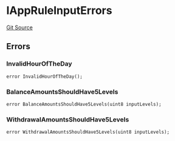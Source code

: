 # IAppRuleInputErrors
[Git Source](https://github.com/thrackle-io/tron/blob/4e6a814efa6ccf934f63826b54087808a311218d/src/common/IErrors.sol)


## Errors
### InvalidHourOfTheDay

```solidity
error InvalidHourOfTheDay();
```

### BalanceAmountsShouldHave5Levels

```solidity
error BalanceAmountsShouldHave5Levels(uint8 inputLevels);
```

### WithdrawalAmountsShouldHave5Levels

```solidity
error WithdrawalAmountsShouldHave5Levels(uint8 inputLevels);
```

